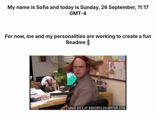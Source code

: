 


<div align="center">
<h3 >My name is Sofia and today is Sunday, 26 September, 11:17 GMT-4</h3><br>
<h3 >For now, me and my personalities are working to create a fun Readme 👋
</h3><br>
<img src='img/dwight.gif' alt='working...'/>
</div>
